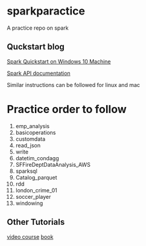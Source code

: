 # sparkparactice
A practice repo on spark

## Quckstart blog

[Spark Quickstart on Windows 10 Machine](https://krishansubudhi.github.io/datascience/2020/01/03/Spark_Quickstart.html)

[Spark API documentation](https://spark.apache.org/docs/latest/api/python/pyspark.sql.html)

Similar instructions can be followed for linux and mac


# Practice order to follow
1. emp_analysis
2. basicoperations
3. customdata
4. read_json
5. write
6. datetim_condagg
7. SFFireDeptDataAnalysis_AWS
7. sparksql
7. Catalog_parquet
7. rdd
8. london_crime_01
9. soccer_player
10. windowing

## Other Tutorials
[video course](https://app.pluralsight.com/library/courses/spark-2-getting-started/table-of-contents)
[book](https://learning.oreilly.com/library/view/learning-spark-2nd/9781492050032/ch01.html)
